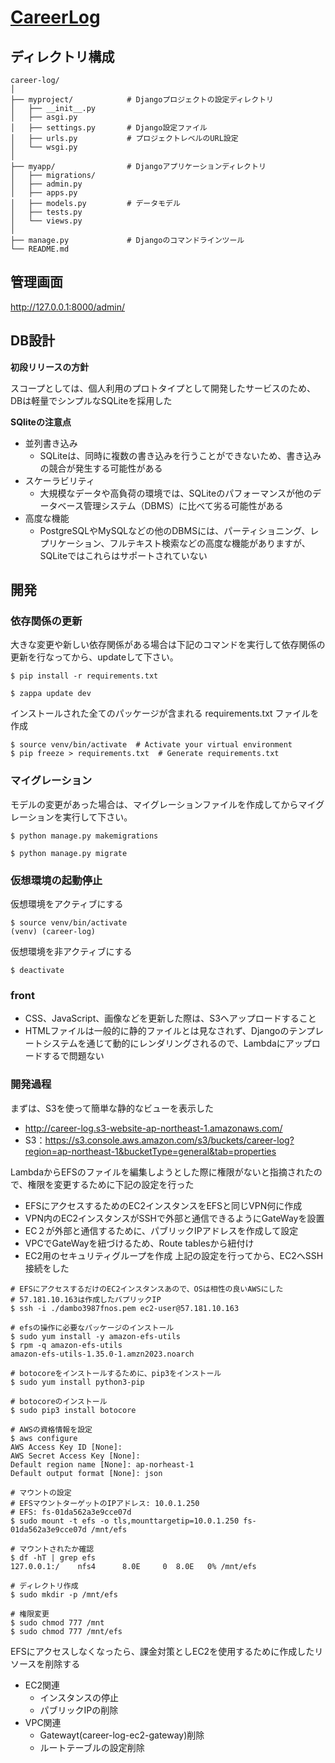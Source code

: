 # [CareerLog](http://careerlog.net/)

## ディレクトリ構成
```
career-log/
│
├── myproject/            # Djangoプロジェクトの設定ディレクトリ
│   ├── __init__.py
│   ├── asgi.py
│   ├── settings.py       # Django設定ファイル
│   ├── urls.py           # プロジェクトレベルのURL設定
│   └── wsgi.py
│
├── myapp/                # Djangoアプリケーションディレクトリ
│   ├── migrations/
│   ├── admin.py
│   ├── apps.py
│   ├── models.py         # データモデル
│   ├── tests.py
│   └── views.py
│
├── manage.py             # Djangoのコマンドラインツール
└── README.md
```

## 管理画面
http://127.0.0.1:8000/admin/

## DB設計

**初段リリースの方針**

スコープとしては、個人利用のプロトタイプとして開発したサービスのため、DBは軽量でシンプルなSQLiteを採用した

**SQliteの注意点**

- 並列書き込み
  - SQLiteは、同時に複数の書き込みを行うことができないため、書き込みの競合が発生する可能性がある
- スケーラビリティ
  - 大規模なデータや高負荷の環境では、SQLiteのパフォーマンスが他のデータベース管理システム（DBMS）に比べて劣る可能性がある
- 高度な機能
  - PostgreSQLやMySQLなどの他のDBMSには、パーティショニング、レプリケーション、フルテキスト検索などの高度な機能がありますが、SQLiteではこれらはサポートされていない
  
## 開発

### 依存関係の更新
大きな変更や新しい依存関係がある場合は下記のコマンドを実行して依存関係の更新を行なってから、updateして下さい。
```
$ pip install -r requirements.txt

$ zappa update dev
```

インストールされた全てのパッケージが含まれる requirements.txt ファイルを作成
```
$ source venv/bin/activate  # Activate your virtual environment
$ pip freeze > requirements.txt  # Generate requirements.txt
```

### マイグレーション
モデルの変更があった場合は、マイグレーションファイルを作成してからマイグレーションを実行して下さい。
```
$ python manage.py makemigrations

$ python manage.py migrate
```

### 仮想環境の起動停止
仮想環境をアクティブにする
```
$ source venv/bin/activate
(venv) (career-log)
```
仮想環境を非アクティブにする
```
$ deactivate
```

### front

- CSS、JavaScript、画像などを更新した際は、S3へアップロードすること
- HTMLファイルは一般的に静的ファイルとは見なされず、Djangoのテンプレートシステムを通じて動的にレンダリングされるので、Lambdaにアップロードするで問題ない

### 開発過程

まずは、S3を使って簡単な静的なビューを表示した
- http://career-log.s3-website-ap-northeast-1.amazonaws.com/
- S3：https://s3.console.aws.amazon.com/s3/buckets/career-log?region=ap-northeast-1&bucketType=general&tab=properties

LambdaからEFSのファイルを編集しようとした際に権限がないと指摘されたので、権限を変更するために下記の設定を行った
- EFSにアクセスするためのEC2インスタンスをEFSと同じVPN何に作成
- VPN内のEC2インスタンスがSSHで外部と通信できるようにGateWayを設置
- EC２が外部と通信するために、パブリックIPアドレスを作成して設定
- VPCでGateWayを紐づけるため、Route tablesから紐付け
- EC2用のセキュリティグループを作成
上記の設定を行ってから、EC2へSSH接続をした
```
# EFSにアクセスするだけのEC2インスタンスあので、OSは相性の良いAWSにした
# 57.181.10.163は作成したバプリックIP
$ ssh -i ./dambo3987fnos.pem ec2-user@57.181.10.163

# efsの操作に必要なパッケージのインストール
$ sudo yum install -y amazon-efs-utils
$ rpm -q amazon-efs-utils
amazon-efs-utils-1.35.0-1.amzn2023.noarch

# botocoreをインストールするために、pip3をインストール
$ sudo yum install python3-pip

# botocoreのインストール
$ sudo pip3 install botocore

# AWSの資格情報を設定
$ aws configure
AWS Access Key ID [None]:
AWS Secret Access Key [None]:
Default region name [None]: ap-norheast-1
Default output format [None]: json

# マウントの設定
# EFSマウントターゲットのIPアドレス: 10.0.1.250
# EFS: fs-01da562a3e9cce07d
$ sudo mount -t efs -o tls,mounttargetip=10.0.1.250 fs-01da562a3e9cce07d /mnt/efs

# マウントされたか確認
$ df -hT | grep efs
127.0.0.1:/    nfs4      8.0E     0  8.0E   0% /mnt/efs

# ディレクトリ作成
$ sudo mkdir -p /mnt/efs

# 権限変更
$ sudo chmod 777 /mnt
$ sudo chmod 777 /mnt/efs
```

EFSにアクセスしなくなったら、課金対策としEC2を使用するために作成したリソースを削除する
- EC2関連
  - インスタンスの停止
  - パブリックIPの削除
- VPC関連
  - Gatewayt(career-log-ec2-gateway)削除
  - ルートテーブルの設定削除

